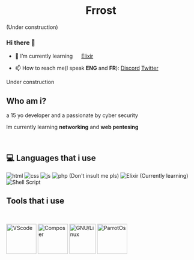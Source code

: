 <h1 align="center">Frrost</h1>

(Under construction)

### Hi there 👋




- 🌱 I’m currently learning <img width='15px'  src='https://user-images.githubusercontent.com/69601054/121210976-a75edd00-c86b-11eb-88e3-e2b38f924acc.png'> [Elixir](https://elixir-lang.org/)

- 📫 How to reach me(I speak <b>ENG</b> and <b>FR</b>): [Discord](https://discord.com/users/730434388533313596) [Twitter](https://twitter.com/Frrost5)




<!--
**Frrosst/Frrosst** is a ✨ _special_ ✨ repository because its `README.md` (this file) appears on your GitHub profile.
-->



Under construction



## Who am i?


<p>a 15 yo developer and a passionate by cyber security </p>
<p>Im currently learning <b>networking</b> and <b>web pentesing</b></p>
<br>

## 💻 Languages that i use

<p>
  <img alt="html" src="https://img.shields.io/badge/HTML5-E34F26?style=for-the-badge&logo=html5&logoColor=white" />
  <img alt="css" src="https://img.shields.io/badge/CSS3-1572B6?style=for-the-badge&logo=css3&logoColor=white" />
  <img alt="js" src="https://img.shields.io/badge/JavaScript-F7DF1E?style=for-the-badge&logo=javascript&logoColor=black" />
  <img alt="php (Don't insult me pls)"src ="https://img.shields.io/badge/PHP-777BB4?style=for-the-badge&logo=php&logoColor=white">
  <img alt="Elixir (Currently learning)" src="https://img.shields.io/badge/Elixir-4B275F?style=for-the-badge&logo=elixir&logoColor=white">
  <img alt="Shell Script" src="https://img.shields.io/badge/Shell_Script-121011?style=for-the-badge&logo=gnu-bash&logoColor=white">

</p>


## Tools that i use
<br>

<p align='left'>
  <img alt="VScode" src='https://user-images.githubusercontent.com/69601054/115113861-e499a380-9f7b-11eb-8f4b-0e7232c19867.png' width='80px' height='80px'> 
  <img alt="Composer" src='https://user-images.githubusercontent.com/69601054/115420070-60008c80-a1ea-11eb-8430-2f57d6ded15b.png' width='80px' height='80px'>
  <img alt="GNU/Linux" src='https://user-images.githubusercontent.com/69601054/115152815-459ba700-a062-11eb-8278-5ee1c734453e.png' width='70px' height='80px'>
  <img alt='ParrotOs' src='https://user-images.githubusercontent.com/69601054/115420926-12385400-a1eb-11eb-8b84-5d526544678d.png' width='80px' height='80px'>  
  
</p>

<br>




